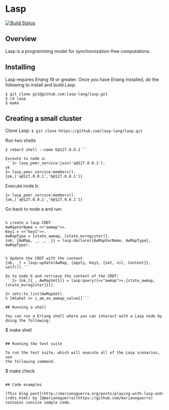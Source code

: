 Lasp
=======================================================

[![Build Status](https://travis-ci.org/lasp-lang/lasp.svg?branch=master)](https://travis-ci.org/lasp-lang/lasp)

## Overview

Lasp is a programming model for synchronization-free computations.

## Installing

Lasp requires Erlang 19 or greater.  Once you have Erlang installed, do
the following to install and build Lasp.

```
$ git clone git@github.com:lasp-lang/lasp.git
$ cd lasp
$ make
```

## Creating a small cluster
Clone Lasp:
```$ git clone https://github.com/lasp-lang/lasp.git```

Run two shells
```$ rebar3 shell --name a@127.0.0.1
$ rebar3 shell --name b@127.0.0.1```

Exceute to node a:
```1> lasp_peer_service:join('a@127.0.0.1').
ok
2> lasp_peer_service:members().
{ok,['a@127.0.0.1','b@127.0.0.1']}
```

Execute node b:
```
1> lasp_peer_service:members().
{ok,['a@127.0.0.1','b@127.0.0.1']}     
```

Go back to node a and run:
```3> Content = #{what => i_am_an_awmap_value}.

% create a lasp CRDT
AwMapVarName = <<"awmap">>.
Key1 = <<"key1">>.
AwMapType = {state_awmap, [state_mvregister]}.
{ok, {AwMap, _, _, _}} = lasp:declare({AwMapVarName, AwMapType}, AwMapType).


% Update the CRDT with the content
{ok, _} = lasp:update(AwMap, {apply, Key1, {set, nil, Content}}, self()).```

Go to node b and retrieve the content of the CRDT:
```2> {ok,[{_, AwMapSet}]} = lasp:query({<<"awmap">>,{state_awmap,[state_mvregister]}}).

3> sets:to_list(AwMapSet).
% [#{what => i_am_an_awmap_value}]```

## Running a shell

You can run a Erlang shell where you can interact with a Lasp node by
doing the following:

```
$ make shell
```

## Running the test suite

To run the test suite, which will execute all of the Lasp scenarios, use
the following command.

```
$ make check
```

## Code examples

[This blog post](http://marianoguerra.org/posts/playing-with-lasp-and-crdts.html) by [@marianoguerra](https://github.com/marianoguerra) contains concise sample code.
